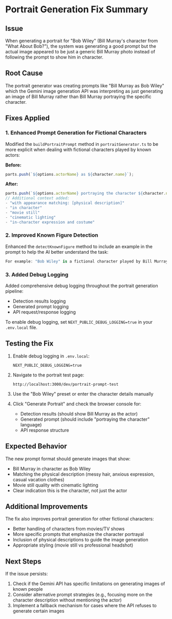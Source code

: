 # Portrait Generation Fix Summary

## Issue
When generating a portrait for "Bob Wiley" (Bill Murray's character from "What About Bob?"), the system was generating a good prompt but the actual image appeared to be just a generic Bill Murray photo instead of following the prompt to show him in character.

## Root Cause
The portrait generator was creating prompts like "Bill Murray as Bob Wiley" which the Gemini image generation API was interpreting as just generating an image of Bill Murray rather than Bill Murray portraying the specific character.

## Fixes Applied

### 1. Enhanced Prompt Generation for Fictional Characters
Modified the `buildPortraitPrompt` method in `portraitGenerator.ts` to be more explicit when dealing with fictional characters played by known actors:

**Before:**
```typescript
parts.push(`${options.actorName} as ${character.name}`);
```

**After:**
```typescript
parts.push(`${options.actorName} portraying the character ${character.name}`);
// Additional context added:
- "with appearance matching: [physical description]"
- "in character"
- "movie still"
- "cinematic lighting"
- "in-character expression and costume"
```

### 2. Improved Known Figure Detection
Enhanced the `detectKnownFigure` method to include an example in the prompt to help the AI better understand the task:

```typescript
For example: "Bob Wiley" is a fictional character played by Bill Murray in "What About Bob?"
```

### 3. Added Debug Logging
Added comprehensive debug logging throughout the portrait generation pipeline:
- Detection results logging
- Generated prompt logging
- API request/response logging

To enable debug logging, set `NEXT_PUBLIC_DEBUG_LOGGING=true` in your `.env.local` file.

## Testing the Fix

1. Enable debug logging in `.env.local`:
   ```
   NEXT_PUBLIC_DEBUG_LOGGING=true
   ```

2. Navigate to the portrait test page:
   ```
   http://localhost:3000/dev/portrait-prompt-test
   ```

3. Use the "Bob Wiley" preset or enter the character details manually

4. Click "Generate Portrait" and check the browser console for:
   - Detection results (should show Bill Murray as the actor)
   - Generated prompt (should include "portraying the character" language)
   - API response structure

## Expected Behavior

The new prompt format should generate images that show:
- Bill Murray in character as Bob Wiley
- Matching the physical description (messy hair, anxious expression, casual vacation clothes)
- Movie still quality with cinematic lighting
- Clear indication this is the character, not just the actor

## Additional Improvements

The fix also improves portrait generation for other fictional characters:
- Better handling of characters from movies/TV shows
- More specific prompts that emphasize the character portrayal
- Inclusion of physical descriptions to guide the image generation
- Appropriate styling (movie still vs professional headshot)

## Next Steps

If the issue persists:
1. Check if the Gemini API has specific limitations on generating images of known people
2. Consider alternative prompt strategies (e.g., focusing more on the character description without mentioning the actor)
3. Implement a fallback mechanism for cases where the API refuses to generate certain images